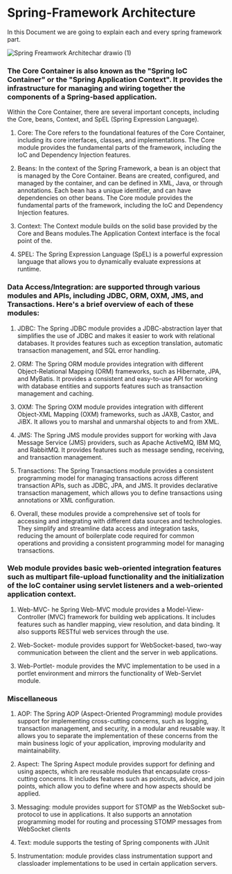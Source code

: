 # Spring-Framework Architecture
In this Document we are going to explain each and every spring framework part. 

![Spring Freamwork Architechar drawio (1)](https://user-images.githubusercontent.com/73180409/228052934-a14f49b2-deb2-451c-84a0-e97810325eb8.png)


### The Core Container is also known as the "Spring IoC Container" or the "Spring Application Context". It provides the infrastructure for managing and wiring together the components of a Spring-based application.

Within the Core Container, there are several important concepts, including the Core, beans, Context, and SpEL (Spring Expression Language).

1. Core: The Core refers to the foundational features of the Core Container, including its core interfaces, classes, and implementations.
          The Core module provides the fundamental parts of the framework, including the IoC and Dependency Injection features.

2. Beans: In the context of the Spring Framework, a bean is an object that is managed by the Core Container. Beans are created, configured, and managed by the container, and can be defined in XML, Java, or through annotations. Each bean has a unique identifier, and can have dependencies on other beans.
The Core module provides the fundamental parts of the framework, including the IoC and Dependency Injection features.

3. Context: The Context module builds on the solid base provided by the Core and Beans modules.The Application Context interface is the focal point of the.

4. SPEL: The Spring Expression Language (SpEL) is a powerful expression language that allows you to dynamically evaluate expressions at runtime.

### Data Access/Integration: are supported through various modules and APIs, including JDBC, ORM, OXM, JMS, and Transactions. Here's a brief overview of each of these modules:


1. JDBC: The Spring JDBC module provides a JDBC-abstraction layer that simplifies the use of JDBC and makes it easier to work with relational databases. It provides features such as exception translation, automatic transaction management, and SQL error handling.

2. ORM: The Spring ORM module provides integration with different Object-Relational Mapping (ORM) frameworks, such as Hibernate, JPA, and MyBatis. It provides a consistent and easy-to-use API for working with database entities and supports features such as transaction management and caching.

3. OXM: The Spring OXM module provides integration with different Object-XML Mapping (OXM) frameworks, such as JAXB, Castor, and JiBX. It allows you to marshal and unmarshal objects to and from XML.

4. JMS: The Spring JMS module provides support for working with Java Message Service (JMS) providers, such as Apache ActiveMQ, IBM MQ, and RabbitMQ. It provides features such as message sending, receiving, and transaction management.

5. Transactions: The Spring Transactions module provides a consistent programming model for managing transactions across different transaction APIs, such as JDBC, JPA, and JMS. It provides declarative transaction management, which allows you to define transactions using annotations or XML configuration.

6. Overall, these modules provide a comprehensive set of tools for accessing and integrating with different data sources and technologies. They simplify and streamline data access and integration tasks, reducing the amount of boilerplate code required for common operations and providing a consistent programming model for managing transactions.

### Web module provides basic web-oriented integration features such as multipart file-upload functionality and the initialization of the IoC container using servlet listeners and a web-oriented application context.

1. Web-MVC- he Spring Web-MVC module provides a Model-View-Controller (MVC) framework for building web applications. It includes features such as handler mapping, view resolution, and data binding. It also supports RESTful web services through the use.

2. Web-Socket- module provides support for WebSocket-based, two-way communication between the client and the server in web applications.

3. Web-Portlet- module provides the MVC implementation to be used in a portlet environment and mirrors the functionality of Web-Servlet module.

### Miscellaneous

1. AOP: The Spring AOP (Aspect-Oriented Programming) module provides support for implementing cross-cutting concerns, such as logging, transaction management, and security, in a modular and reusable way. It allows you to separate the implementation of these concerns from the main business logic of your application, improving modularity and maintainability.

2. Aspect: The Spring Aspect module provides support for defining and using aspects, which are reusable modules that encapsulate cross-cutting concerns. It includes features such as pointcuts, advice, and join points, which allow you to define where and how aspects should be applied.

3. Messaging: module provides support for STOMP as the WebSocket sub-protocol to use in applications. It also supports an annotation programming model for routing and processing STOMP messages from WebSocket clients

4. Text: module supports the testing of Spring components with JUnit

5. Instrumentation: module provides class instrumentation support and classloader implementations to be used in certain application servers.
